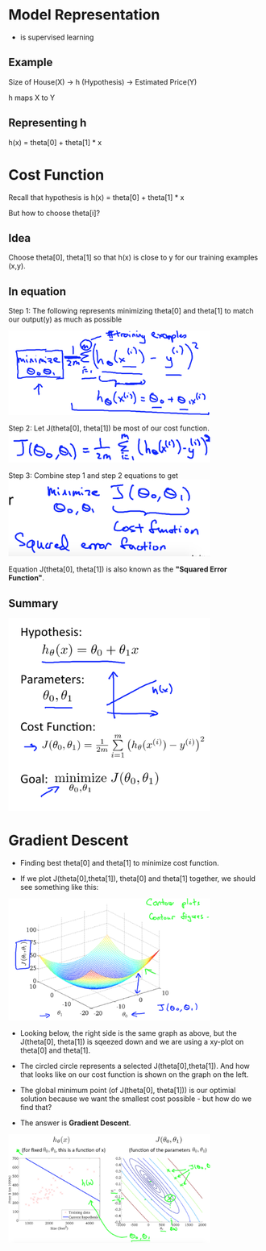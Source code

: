 # Model Representation

 - is supervised learning
 
## Example
Size of House(X) -> h (Hypothesis) -> Estimated Price(Y)

h maps X to Y

## Representing h
h(x) = theta[0] + theta[1] * x

# Cost Function
Recall that hypothesis is h(x) = theta[0] + theta[1] * x

But how to choose theta[i]?

## Idea
Choose theta[0], theta[1] so that h(x) is close to y for our training examples (x,y).

## In equation

Step 1: The following represents minimizing theta[0] and theta[1] to match our output(y) as much as possible

<img src="./img/minCostFunc_1.png" width="400">

Step 2: Let J(theta[0], theta[1]) be most of our cost function.
<img src="./img/minCostFunc_2.png" width="400">

Step 3: Combine step 1 and step 2 equations to get
<img src="./img/minCostFunc_3.png" width="400">

Equation J(theta[0], theta[1]) is also known as the **"Squared Error Function"**.

## Summary
<img src="./img/CostFuncSummary.png" width="400">

# Gradient Descent
 - Finding best theta[0] and theta[1] to minimize cost function.

 - If we plot J(theta[0],theta[1]), theta[0] and theta[1] together, we should see something like this:

<img src="./img/gradientDescent_1.png" width="400">

 - Looking below, the right side is the same graph as above, but the J(theta[0], theta[1]) is sqeezed down and we are using a xy-plot on theta[0] and theta[1]. 
 - The circled circle represents a selected J(theta[0],theta[1]). And how that looks like on our cost function is shown on the graph on the left.

 - The global minimum point (of J(theta[0], theta[1])) is our optimial solution because we want the smallest cost possible - but how do we find that?

 - The answer is **Gradient Descent**.

<img src="./img/gradientDescent_2.png" width="400">

